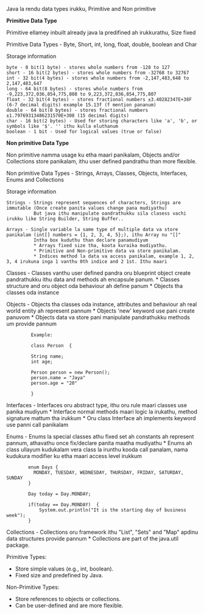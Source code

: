 Java la rendu data types irukku, Primitive and Non primitive

**Primitive Data Type**

Primitive ellamey inbuilt already java la predifined ah irukkurathu, Size fixed

Primitive Data Types - Byte, Short, int, long, float, double, boolean and Char

  Storage information
  
    byte - 8 bit(1 byte) - stores whole numbers from -128 to 127
    short - 16 bit(2 bytes) - stores whole numbers from -32768 to 32767
    int - 32 bit(4 bytes) - stores whole numbers from -2,147,483,648 to 2,147,483,647 
    long - 64 bit(8 bytes) - stores whole numbers from -9,223,372,036,854,775,808 to 9,223,372,036,854,775,807
    float - 32 bit(4 bytes) - stores fractional numbers ±3.40282347E+38F (6-7 decimal digits) example 15.13f (f mention pananum)
    double - 64 bit(8 bytes) - stores fractional numbers ±1.79769313486231570E+308 (15 decimal digits)
    char - 16 bit(2 bytes) - Used for storing characters like 'a', 'b', or symbols like '$'. '' ithu kulla eluthanum
    boolean - 1 bit - Used for logical values (true or false)

**Non primitive Data Type**

Non primitive namma usage ku etha maari panikalam, Objects and/or Collections store panikalam, ithu user defined pandrathu than
more flexible.

Non primitive Data Types - Strings, Arrays, Classes, Objects, Interfaces, Enums and Collections

  Storage information

    Strings - Strings represent sequences of characters, Strings are immutable (Once create panita values change pana mudiyathu)
              But java ithu manipulate oandrathukku sila clasess vachi irukku like String Builder, String Buffer..

    Arrays - Single variable la same type of multiple data va store panikalam (int[] numbers = {1, 2, 3, 4, 5};), ithu Array nu "[]"
              Intha box kuduthu than declare panamudiyum
              * Arrays fixed size tha, koota kuraika mudiyathu.
              * Primitive and Non-primitive data va store panikalam.
              * Indices method la data va access panikalam, example 1, 2, 3, 4 irukuna inga 1 vanthu 0th indice and 2 1st. Ithu maari

   Classes - Classes vanthu user defined pandra oru blueprint object create pandrathukku ithu data and methods ah encapsule panum.
             * Classes structure and oru object oda behaviour ah define panum
             * Objects tha classes oda instance

   Objects - Objects tha classes oda instance, attributes and behaviour ah real world entity ah represent pannum
             * Objects 'new' keyword use pani create panuvom
             * Objects data va store pani manipulate pandrathukku methods um provide pannum

             Example:

             class Person  {

             String name;
             int age;

             Person person = new Person();
             person.name = "Jaya"
             person.age = "20"

             }

  Interfaces - Interfaces oru abstract type, ithu oru rule maari classes use panika mudiyum
                * Interface normal methods maari logic la irukathu, method signature mattum tha irukkum
                * Oru class Interface ah implements keyword use panni call panikalam

  Enums - Enums la special classes athu fixed set ah constants ah represent pannum, athavathu once fix/declare panita maatha mudiyathu
          * Enums ah class ullayum kudukalam vera class la irunthu kooda call panalam, nama kudukura modifier ku etha maari access
            level irukkum

            enum Days {
              MONDAY, TUESDAY, WEDNESDAY, THURSDAY, FRIDAY, SATURDAY, SUNDAY
            }

            Day today = Day.MONDAY;

            if(today == Day.MONDAY)  {
                System.out.println("It is the starting day of business week");
            }

  Collections - Collections oru framework ithu "List", "Sets" and "Map" apdinu data structures provide pannum
                * Collections are part of the java.util package.

Primitive Types:
  * Store simple values (e.g., int, boolean).
  * Fixed size and predefined by Java.

Non-Primitive Types:
  * Store references to objects or collections.
  * Can be user-defined and are more flexible.

